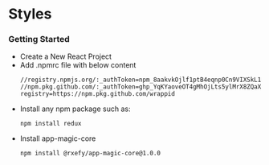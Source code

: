 # Styles

### Getting Started
- Create a New React Project
- Add .npmrc file with below content
  ```
  //registry.npmjs.org/:_authToken=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
  //npm.pkg.github.com/:_authToken=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
  registry=https://npm.pkg.github.com/wrappid
  ```
- Install any npm package such as:
  ```
  npm install redux
  ```
- Install app-magic-core
  ```
  npm install @rxefy/app-magic-core@1.0.0
  ```
